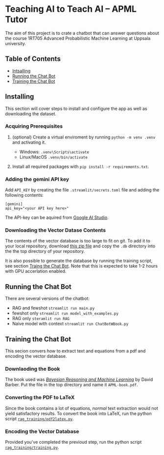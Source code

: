 # Teaching AI to Teach AI – APML Tutor
The aim of this project is to crate a chatbot that can answer questions about the course 1RT705 Advanced Probabilistic Machine Learning at Uppsala university. 

## Table of Contents
 - [Intsalling](#installing)
 - [Running the Chat Bot](#running-the-chat-bot)
 - [Training the Chat Bot](#training-the-chat-bot)

## Installing
This section will cover steps to install and configure the app as well as downloading the dataset. 

### Acquiring Prerequisites
1. (optional) Create a virtual enviroment by running ``python -m venv .venv`` and activating it. 
   - Windows: ``.venv\Scripts\activate``
   - Linux/MacOS ``.venv/bin/activate``

2. Install all required packages with ``pip install -r requirements.txt``. 

### Adding the gemini API key
Add ``API_KEY`` by creating the file ``.streamlit/secrets.toml`` file and adding the following contents: 
```
[gemini]
api_key="<your API key here>"
```

The API-key can be aquired from [Google AI Studio](https://aistudio.google.com/). 

### Downloading the Vector Datase Contents
The contents of the vector database is too large to fit on git. To add it to your local repository, download [this zip file]() and copy the ``.db`` directory into the the top directory of your repository. 

It is also possible to generate the database by running the training script, see section [Traing the Chat Bot](#training-the-chat-bot). Note that this is expected to take 1-2 hours with GPU accerlation enabled. 

## Running the Chat Bot
There are several versions of the chatbot:

- RAG and fewshot ``streamlit run main.py``
- fewshot only ``streamlit run model_with_examples.py``
- RAG only ``steramlit run RAG``
- Naive model with context ``streamlit run ChatBotWBook.py``

## Training the Chat Bot
This secion convers how to extract text and equations from a pdf and encoding the vector database. 

### Downlaoding the Book
The book used was [*Bayesian Reasoning and Machine Learning*](http://web4.cs.ucl.ac.uk/staff/D.Barber/textbook/090310.pdf) by David Barber. Put the file in the top directory and name it ``APML-book.pdf``. 

### Converting the PDF to LaTeX
Since the book contains a lot of equations, *normal* text extraction would not yield satisfactory results. To convert the book into LaTeX, run the python script [``rag_training/pdf2latex.py``](rag_training/pdf2latex.py). 

### Encoding the Vector Database
Provided you've completed the previoud step, run the python script [``rag_training/training.py``](rag_training/training.py). 
